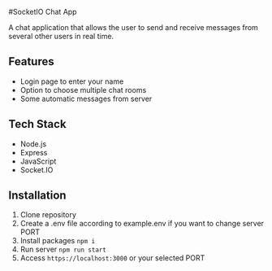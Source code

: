 #SocketIO Chat App

A chat application that allows the user to send and receive messages from several other users in real time.

## Features

- Login page to enter your name
- Option to choose multiple chat rooms
- Some automatic messages from server

## Tech Stack

- Node.js
- Express
- JavaScript
- Socket.IO

## Installation

1. Clone repository
2. Create a .env file according to example.env if you want to change server PORT
3. Install packages `npm i`
4. Run server `npm run start`
5. Access `https://localhost:3000` or your selected PORT
